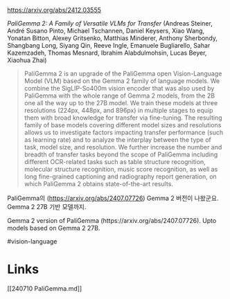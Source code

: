 https://arxiv.org/abs/2412.03555

*PaliGemma 2: A Family of Versatile VLMs for Transfer* (Andreas Steiner, André Susano Pinto, Michael Tschannen, Daniel Keysers, Xiao Wang, Yonatan Bitton, Alexey Gritsenko, Matthias Minderer, Anthony Sherbondy, Shangbang Long, Siyang Qin, Reeve Ingle, Emanuele Bugliarello, Sahar Kazemzadeh, Thomas Mesnard, Ibrahim Alabdulmohsin, Lucas Beyer, Xiaohua Zhai)

> PaliGemma 2 is an upgrade of the PaliGemma open Vision-Language Model (VLM) based on the Gemma 2 family of language models. We combine the SigLIP-So400m vision encoder that was also used by PaliGemma with the whole range of Gemma 2 models, from the 2B one all the way up to the 27B model. We train these models at three resolutions (224px, 448px, and 896px) in multiple stages to equip them with broad knowledge for transfer via fine-tuning. The resulting family of base models covering different model sizes and resolutions allows us to investigate factors impacting transfer performance (such as learning rate) and to analyze the interplay between the type of task, model size, and resolution. We further increase the number and breadth of transfer tasks beyond the scope of PaliGemma including different OCR-related tasks such as table structure recognition, molecular structure recognition, music score recognition, as well as long fine-grained captioning and radiography report generation, on which PaliGemma 2 obtains state-of-the-art results.

PaliGemma의 (https://arxiv.org/abs/2407.07726) Gemma 2 버전이 나왔군요. Gemma 2 27B 기반 모델까지.

<english>
Gemma 2 version of PaliGemma (https://arxiv.org/abs/2407.07726). Upto models based on Gemma 2 27B.
</english>

#vision-language

# Links

[[240710 PaliGemma.md]]